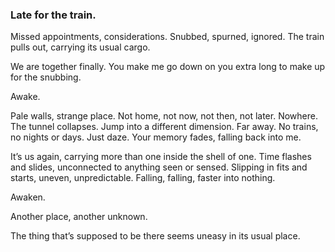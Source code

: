 ### Late for the train.

Missed appointments, considerations. Snubbed, spurned, ignored. The train pulls out, carrying its usual cargo.

We are together finally. You make me go down on you extra long to make up for the snubbing. 

Awake. 

Pale walls, strange place. Not home, not now, not then, not later. Nowhere. The tunnel collapses. Jump into a different dimension. Far away. No trains, no nights or days. Just daze. Your memory fades, falling back into me. 

It’s us again, carrying more than one inside the shell of one. Time flashes and slides, unconnected to anything seen or sensed. Slipping in fits and starts, uneven, unpredictable. Falling, falling, faster into nothing. 

Awaken. 

Another place, another unknown. 

The thing that’s supposed to be there seems uneasy in its usual place.